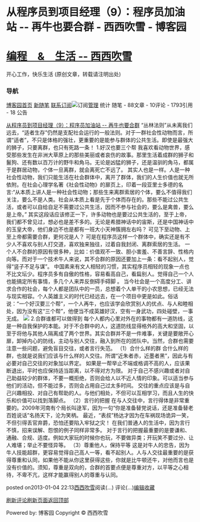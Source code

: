 
# 从程序员到项目经理（9）：程序员加油站 -- 再牛也要合群 - 西西吹雪 - 博客园
# [编程　&　生活      --       西西吹雪](https://www.cnblogs.com/watsonyin/)
开心工作，快乐生活  (原创文章，转载请注明出处)

### 导航
[博客园](https://www.cnblogs.com/)[首页](https://www.cnblogs.com/watsonyin/)
[新随笔](https://i.cnblogs.com/EditPosts.aspx?opt=1)
[联系](https://msg.cnblogs.com/send/%E8%A5%BF%E8%A5%BF%E5%90%B9%E9%9B%AA)[订阅](https://www.cnblogs.com/watsonyin/rss)![订阅](//www.cnblogs.com/images/xml.gif)[管理](https://i.cnblogs.com/)
统计
随笔 -		88文章 -		10评论 -		1793引用 -		18
公告

[从程序员到项目经理（9）：程序员加油站 -- 再牛也要合群](https://www.cnblogs.com/watsonyin/archive/2013/01/04/2844961.html)
“丛林法则”从未离我们远去，“适者生存”仍然是支配社会运行的一般法则。对于一群社会性动物而言，所谓“适者”，不只是体格的强壮，更重要的是能参与群体的公共生活。即使是最强大的狮子，只要离群，也只有死路一条！
1.好汉也要三个帮
我喜欢看动物世界，感受那些发生在非洲大草原上的那些美丽或者哀伤的故事。那里生活着成群的狮子和鬣狗、还有数以百万计的野牛和角马。无论是凶猛的狮子，还是温驯的角马，都属于是群居动物，个体一旦离群，就会离死亡不远了。
其实人也是一样。人是一种社会性动物，我们只能生活在社会群体中，离开了群体，我们的人生价值也就无所依附。在社会心理学名著《社会性动物》的扉页上，印着一段亚里士多德的名言:“从本质上讲人是一种社会性动物；那些生来离群索居的个体，要么不值得我们关注，要么不是人类。社会从本质上看是先于个体而存在的。那些不能过公共生活，或者可以自给自足不需要过公共生活，因而不参与社会的，要么是禽兽，要么是上帝。”
其实这段话应该修正一下，许多动物也是要过公共生活的，至于上帝，我们都不曾见过，想必也是差不多的。无论是希腊神话中的宙斯，还是中国神话中的玉皇大帝，他们身边不也是都有一班大小天神簇拥左右吗？
可见下至动物、上至上帝都需要合群，更何况是人？
可是在程序员这样一个群体中，确实还是有不少人不喜欢与别人打交道，喜欢独来独往，过着自我封闭、离群索居的生活。
一个人不合群的原因有很多种，比如：价值观不一致、胆小害羞、不善言辞、性格内向等。而对于一个技术牛人来说，其不合群的原因还要加上一条：看不起别人，觉得“竖子不足与谋”。
中国素来有文人相轻的习惯，其实程序员相轻的现象一点也不比文坛少。程序员多有自傲的性格，容易看高自己，看扁别人。觉得自己一个人也能搞定所有事情，多几个人来弄反倒碍手碍脚 。
当今社会是一个高度分工、讲求合作的社会，每个人都是团队中的一员，总想着个人单干的小农思想，已经无法与现实相容。个人英雄主义的时代已经远去，在一个项目中更是如此。俗话说：“一个好汉要三个帮”，一个人再牛，也应该学会欣赏别人的优点、与人和睦相处，因为没有这“三个帮”，他便当不成英雄好汉，空有一身武功，四处碰壁，一事无成。
![](https://images0.cnblogs.com/blog/7035/201301/05003426-a8c087a35e6f455dbed126a3a1315c18.jpg)
2.合群谁都可以做得到
每个人都内心里对外在的事物都有一道防线，这是一种自我保护的本能。对于不合群中的人，这道防线显得格外的高大和坚固，以至于将他与其他人隔离成了两个世界。其实合群并不是一件难事，关键是要敞开心扉，卸掉内心的防线，主动与别人交往，融入到所在的团队中。当然，合群也需要注意一些问题，避免盲目交往，或者言行失范。
（1）合什么样的群
合什么样的群，也就是说我们应该与什么样的人交往。所谓“近朱者赤，近墨者黑”，因此与有必要对自己交往的对象加以界定。
如果是一帮举止不端或格调不高的人，应该果断退出，平时也应保持适当距离，以不得对方为限。
对于自己不感兴趣或者对自己助益较少的群体，不要一概拒绝，否则会给人以不近人情的印象。可以适当参与他们的活动，但不能过多，否则会占用自己过太多时间。
交往的重点应该是与自己兴趣相投、对自己有帮助的人。与他们相处，不但可以互相学习，而且人生的快乐和价值可以找到落脚点。
（2）言行的把握
在与人交往中，言行得体是非常重要的。2009年河南有个局长叫逯军，因为一句“你是准备替党说话，还是准备替老百姓说话”名扬天下，沦为笑柄。 最近，“表叔”杨达才因为在车祸现场诡异一笑，不但引得丢官弃爵，恐怕还要陷入牢狱之灾！
在我们普通人的生活中，因为言行不慎，招来误解、怨恨的例子同样非常多。
对于言行的把握最重要的是要谦和、通融、合规、适度。例如大家玩的时候你也玩，不要做异类；开玩笑不要过分、让人难堪；举止不要怪异等。
（3）尊重他人，保持平等
这是对牛人的忠告，因为牛人技能超群，更容易觉得自己高人一等，看不起别人。人与人交往最重要的是获得尊重和认同，如果他不能从你这里获得这些，你就是比牛顿还牛，对他而言也是没有价值的。须知，尊重是双向的，合群的首要点便是尊重对方，以平等之心相待，不卑不亢，这样才能赢得别人的尊重与认同。




posted on2013-01-04 22:13[西西吹雪](https://www.cnblogs.com/watsonyin/)阅读(...) 评论(...)[编辑](https://i.cnblogs.com/EditPosts.aspx?postid=2844961)[收藏](#)


[刷新评论](javascript:void(0);)[刷新页面](#)[返回顶部](#top)






Powered by:
博客园
Copyright © 西西吹雪
